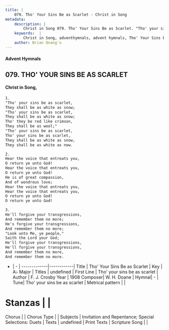 ```yaml
---
title: |
    079. Tho' Your Sins Be as Scarlet - Christ in Song
metadata:
    description: |
        Christ in Song 079. Tho' Your Sins Be as Scarlet. "Tho' your sins be as scarlet, They shall be as white as snow; "Tho' your sins be as scarlet, They shall be as white as snow; Tho' they be red like crimson, They shall be as wool;" "Tho' your sins be as scarlet, Tho' your sins be as scarlet, They shall be as white as snow, They shall be as white as now.
    keywords:  |
        Christ in Song, adventhymnals, advent hymnals, Tho' Your Sins Be as Scarlet, Tho' your sins be as scarlet. 
    author: Brian Onang'o
---
```


#### Advent Hymnals
## 079. THO' YOUR SINS BE AS SCARLET
####  Christ in Song,

```txt
1.
"Tho' your sins be as scarlet,
They shall be as white as snow;
"Tho' your sins be as scarlet,
They shall be as white as snow;
Tho' they be red like crimson,
They shall be as wool;"
"Tho' your sins be as scarlet,
Tho' your sins be as scarlet,
They shall be as white as snow,
They shall be as white as now.

2.
Hear the voice that entreats you,
O return ye unto God!
Hear the voice that entreats you,
O return ye unto God!
He is of great compassion,
And of wondrous love;
Hear the voice that entreats you,
Hear the voice that entreats you,
O return ye unto God!
O return ye unto God!

3.
He'll forgive your transgressions,
And remember them no more;
He's forgive your transgressions,
And remember them no more;
"Look unto Me, ye people,"
Saith the Lord your God;
He'll forgive your transgressions,
He'll forgive your transgressions,
And remember them no more,
And remember them no more.


```

- |   -  |
-------------|------------|
Title | Tho' Your Sins Be as Scarlet |
Key | A♭ Major |
Titles | undefined |
First Line | Tho' your sins be as scarlet |
Author | F. J. Crosby
Year | 1908
Composer| W. H. Doane |
Hymnal|  - |
Tune| Tho' your sins be as scarlet |
Metrical pattern | |
# Stanzas |  |
Chorus |  |
Chorus Type |  |
Subjects | Invitation and Repentance; Special Selections: Duets |
Texts | undefined |
Print Texts | 
Scripture Song |  |
    
